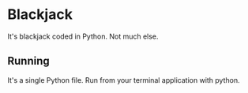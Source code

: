 # Blackjack
It's blackjack coded in Python. Not much else.
## Running
It's a single Python file. Run from your terminal application with python.
